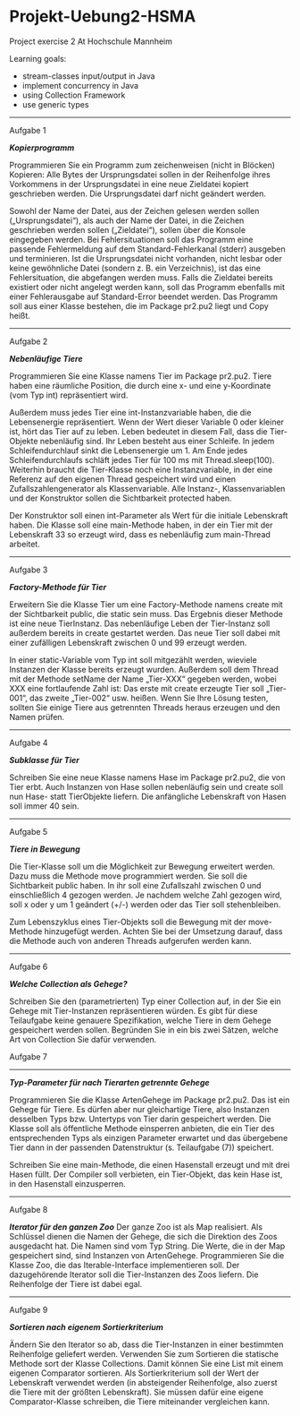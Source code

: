 # Projekt-Uebung2-HSMA

Project exercise 2 At Hochschule Mannheim

Learning goals: 
- stream-classes input/output in Java
- implement concurrency in Java
- using Collection Framework
- use generic types

___
Aufgabe 1

***Kopierprogramm***

Programmieren Sie ein Programm zum zeichenweisen (nicht in Blöcken) Kopieren: Alle
Bytes der Ursprungsdatei sollen in der Reihenfolge ihres Vorkommens in der Ursprungsdatei in eine neue Zieldatei kopiert geschrieben werden. Die Ursprungsdatei darf nicht
geändert werden. 

Sowohl der Name der Datei, aus der Zeichen gelesen werden sollen („Ursprungsdatei“),
als auch der Name der Datei, in die Zeichen geschrieben werden sollen („Zieldatei“),
sollen über die Konsole eingegeben werden. Bei Fehlersituationen soll das Programm
eine passende Fehlermeldung auf dem Standard-Fehlerkanal (stderr) ausgeben und
terminieren. Ist die Ursprungsdatei nicht vorhanden, nicht lesbar oder keine gewöhnliche
Datei (sondern z. B. ein Verzeichnis), ist das eine Fehlersituation, die abgefangen werden
muss. Falls die Zieldatei bereits existiert oder nicht angelegt werden kann, soll das
Programm ebenfalls mit einer Fehlerausgabe auf Standard-Error beendet werden.
Das Programm soll aus einer Klasse bestehen, die im Package pr2.pu2 liegt und Copy
heißt.
___
Aufgabe 2

***Nebenläufige Tiere***

Programmieren Sie eine Klasse namens Tier im Package pr2.pu2. Tiere haben eine
räumliche Position, die durch eine x- und eine y-Koordinate (vom Typ int) repräsentiert
wird.

Außerdem muss jedes Tier eine int-Instanzvariable haben, die die Lebensenergie repräsentiert. Wenn der Wert dieser Variable 0 oder kleiner ist, hört das Tier auf zu leben.
Leben bedeutet in diesem Fall, dass die Tier-Objekte nebenläufig sind. Ihr Leben besteht aus einer Schleife. In jedem Schleifendurchlauf sinkt die Lebensenergie um 1. Am
Ende jedes Schleifendurchlaufs schläft jedes Tier für 100 ms mit Thread.sleep(100).
Weiterhin braucht die Tier-Klasse noch eine Instanzvariable, in der eine Referenz auf
den eigenen Thread gespeichert wird und einen Zufallszahlengenerator als Klassenvariable.
Alle Instanz-, Klassenvariablen und der Konstruktor sollen die Sichtbarkeit protected
haben.

Der Konstruktor soll einen int-Parameter als Wert für die initiale Lebenskraft haben.
Die Klasse soll eine main-Methode haben, in der ein Tier mit der Lebenskraft 33 so
erzeugt wird, dass es nebenläufig zum main-Thread arbeitet.
___
Aufgabe 3

***Factory-Methode für Tier***

Erweitern Sie die Klasse Tier um eine Factory-Methode namens create mit der Sichtbarkeit public, die static sein muss. Das Ergebnis dieser Methode ist eine neue TierInstanz. Das nebenläufige Leben der Tier-Instanz soll außerdem bereits in create gestartet werden. Das neue Tier soll dabei mit einer zufälligen Lebenskraft zwischen 0 und
99 erzeugt werden.

In einer static-Variable vom Typ int soll mitgezählt werden, wieviele Instanzen der
Klasse bereits erzeugt wurden. Außerdem soll dem Thread mit der Methode setName
der Name „Tier-XXX“ gegeben werden, wobei XXX eine fortlaufende Zahl ist: Das erste
mit create erzeugte Tier soll „Tier-001“, das zweite „Tier-002“ usw. heißen.
Wenn Sie Ihre Lösung testen, sollten Sie einige Tiere aus getrennten Threads heraus
erzeugen und den Namen prüfen.
___
Aufgabe 4

***Subklasse für Tier***

Schreiben Sie eine neue Klasse namens Hase im Package pr2.pu2, die von Tier erbt.
Auch Instanzen von Hase sollen nebenläufig sein und create soll nun Hase- statt TierObjekte liefern. Die anfängliche Lebenskraft von Hasen soll immer 40 sein.
___
Aufgabe 5

***Tiere in Bewegung***

Die Tier-Klasse soll um die Möglichkeit zur Bewegung erweitert werden. Dazu muss die
Methode move programmiert werden. Sie soll die Sichtbarkeit public haben.
In ihr soll eine Zufallszahl zwischen 0 und einschließlich 4 gezogen werden. Je nachdem
welche Zahl gezogen wird, soll x oder y um 1 geändert (+/-) werden oder das Tier soll
stehenbleiben.

Zum Lebenszyklus eines Tier-Objekts soll die Bewegung mit der move-Methode hinzugefügt werden.
Achten Sie bei der Umsetzung darauf, dass die Methode auch von anderen Threads
aufgerufen werden kann.
___
Aufgabe 6

***Welche Collection als Gehege?***

Schreiben Sie den (parametrierten) Typ einer Collection auf, in der Sie ein Gehege
mit Tier-Instanzen repräsentieren würden. Es gibt für diese Teilaufgabe keine genauere
Spezifikation, welche Tiere in dem Gehege gespeichert werden sollen.
Begründen Sie in ein bis zwei Sätzen, welche Art von Collection Sie dafür verwenden.

Aufgabe 7
___
***Typ-Parameter für nach Tierarten getrennte Gehege***

Programmieren Sie die Klasse ArtenGehege im Package pr2.pu2. Das ist ein Gehege
für Tiere. Es dürfen aber nur gleichartige Tiere, also Instanzen desselben Typs bzw.
Untertyps von Tier darin gespeichert werden. Die Klasse soll als öffentliche Methode
einsperren anbieten, die ein Tier des entsprechenden Typs als einzigen Parameter
erwartet und das übergebene Tier dann in der passenden Datenstruktur (s. Teilaufgabe
(7)) speichert.

Schreiben Sie eine main-Methode, die einen Hasenstall erzeugt und mit drei Hasen füllt.
Der Compiler soll verbieten, ein Tier-Objekt, das kein Hase ist, in den Hasenstall einzusperren.
___
Aufgabe 8

***Iterator<Tier> für den ganzen Zoo***
Der ganze Zoo ist als Map realisiert. Als Schlüssel dienen die Namen der Gehege, die
sich die Direktion des Zoos ausgedacht hat. Die Namen sind vom Typ String. Die
Werte, die in der Map gespeichert sind, sind Instanzen von ArtenGehege. Programmieren
Sie die Klasse Zoo, die das Iterable-Interface implementieren soll. Der dazugehörende
Iterator soll die Tier-Instanzen des Zoos liefern. Die Reihenfolge der Tiere ist dabei
egal.
___
Aufgabe 9

***Sortieren nach eigenem Sortierkriterium***

Ändern Sie den Iterator so ab, dass die Tier-Instanzen in einer bestimmten Reihenfolge geliefert werden.
Verwenden Sie zum Sortieren die statische Methode sort der Klasse Collections.
Damit können Sie eine List mit einem eigenen Comparator sortieren.
Als Sortierkriterium soll der Wert der Lebenskraft verwendet werden (in absteigender
Reihenfolge, also zuerst die Tiere mit der größten Lebenskraft). Sie müssen dafür eine
eigene Comparator-Klasse schreiben, die Tiere miteinander vergleichen kann.
